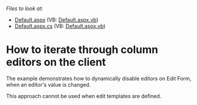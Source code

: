 <!-- default file list -->
*Files to look at*:

* [Default.aspx](./CS/DisableColumnEditorsOnClient/Default.aspx) (VB: [Default.aspx.vb](./VB/DisableColumnEditorsOnClient/Default.aspx.vb))
* [Default.aspx.cs](./CS/DisableColumnEditorsOnClient/Default.aspx.cs) (VB: [Default.aspx.vb](./VB/DisableColumnEditorsOnClient/Default.aspx.vb))
<!-- default file list end -->
# How to iterate through column editors on the client


<p>The example demonstrates how to dynamically disable editors on Edit Form, when an editor's value is changed. </p><p>This approach cannot be used when edit templates are defined.</p>

<br/>


